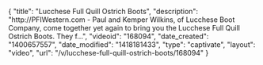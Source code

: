 {
    "title": "Lucchese Full Quill Ostrich Boots",
    "description": "http:\/\/PFIWestern.com - Paul and Kemper Wilkins, of Lucchese Boot Company, come together yet again to bring you the Lucchese Full Quill Ostrich Boots. They f...",
    "videoid": "168094",
    "date_created": "1400657557",
    "date_modified": "1418181433",
    "type": "captivate",
    "layout": "video",
    "url": "\/v\/lucchese-full-quill-ostrich-boots\/168094"
}